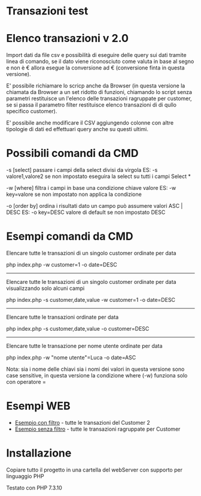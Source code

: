 # Transazioni test

# Elenco transazioni v 2.0

Import dati da file csv e possibilità di eseguire delle query sui dati tramite linea di comando, se il dato viene riconosciuto come valuta in base al segno e non è € allora esegue la conversione ad € (conversione finta in questa versione).

E' possibile richiamare lo scricp anche da Browser (in questa versione la chiamata da Browser a un set ridotto di funzioni, chiamando lo script senza parametri restituisce un l'elenco delle transazioni ragruppate per customer, se si passa il parametro filter restituisce elenco transazioni di di qullo specifico customer).

E' possibile anche modificare il CSV aggiungendo colonne con altre tipologie di dati ed effettuari query anche su questi ultimi.

# Possibili comandi da CMD

 -s [select] passare i campi della select divisi da virgola ES: -s valore1,valore2  se non impostato eseguira la select su tutti i campi Select *
 
 -w [where]  filtra i campi in base una condizione  chiave valore ES: -w key=valore se non impostato non applica la condizione 
 
 -o [order by] ordina i risultati dato un campo può assumere valori ASC | DESC ES: -o key=DESC valore di default se non impostato DESC

# Esempi comandi da CMD
Elencare tutte le transazioni di un singolo customer ordinate per data

php index.php -w customer=1 -o date=DESC

--------------------------------------------------------------------------------------------------------------

Elencare tutte le transazioni di un singolo customer ordinate per data visualizzando solo alcuni campi

php index.php -s customer,date,value  -w customer=1 -o date=DESC

--------------------------------------------------------------------------------------------------------------
Elencare tutte le transazioni ordinate per data

php index.php -s customer,date,value  -o customer=DESC

--------------------------------------------------------------------------------------------------------------
Elencare tutte le transazione per nome utente ordinate per data

php index.php   -w "nome utente"=Luca -o date=ASC


Nota: sia i nome delle chiavi sia i nomi dei valori in questa versione sono case sensitive, in questa versione la condizione where (-w) funziona solo con operatore =

# Esempi WEB


* [Esempio con filtro](https://www.alessandrogiansante.com/test/transazioni/?filter=2) - tutte le transazioni del Customer 2
* [Esempio senza filtro](https://www.alessandrogiansante.com/test/transazioni/) - tutte le transazioni ragruppate per Customer 


# Installazione

Copiare tutto il progetto in una cartella del webServer con supporto per linguaggio PHP

Testato con PHP 7.3.10
